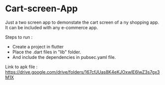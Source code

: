 # Cart-screen-App
Just a two screen app to demonstate the cart screen of a ny shopping app. It can be included with any e-commerce app.

Steps to run :
- Create a project in flutter
- Place the .dart files in "lib" folder.
- And include the dependencies in pubsec.yaml file.

Link to apk file : https://drive.google.com/drive/folders/167cfJUas8K4eKJOxwlE6lwZ3s7gx3M1X

